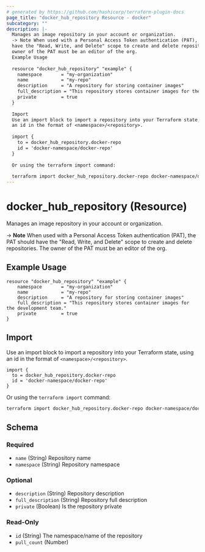 ```yaml
---
# generated by https://github.com/hashicorp/terraform-plugin-docs
page_title: "docker_hub_repository Resource - docker"
subcategory: ""
description: |-
  Manages an image repository in your account or organization.
  -> Note When used with a Personal Access Token authentication (PAT), the PAT should
  have the "Read, Write, and Delete" scope to create and delete repositories. The
  owner of the PAT must be an editor of the org.
  Example Usage
  
  resource "docker_hub_repository" "example" {
  	namespace       = "my-organization"
  	name            = "my-repo"
  	description     = "A repository for storing container images"
  	full_description = "This repository stores container images for the development team."
  	private         = true
  }
  
  Import
  Use an import block to import a repository into your Terraform state, using
  an id in the format of <namespace>/<repository>.
  
  import {
    to = docker_hub_repository.docker-repo
    id = 'docker-namespace/docker-repo'
  }
  
  Or using the terraform import command:
  
  terraform import docker_hub_repository.docker-repo docker-namespace/docker-repo
---
```


# docker_hub_repository (Resource)

Manages an image repository in your account or organization.

-> **Note** When used with a Personal Access Token authentication (PAT), the PAT should
have the "Read, Write, and Delete" scope to create and delete repositories. The
owner of the PAT must be an editor of the org.

## Example Usage

```hcl
resource "docker_hub_repository" "example" {
	namespace       = "my-organization"
	name            = "my-repo"
	description     = "A repository for storing container images"
	full_description = "This repository stores container images for the development team."
	private         = true
}
```

## Import

Use an import block to import a repository into your Terraform state, using
an id in the format of `<namespace>/<repository>`.

```hcl
import {
  to = docker_hub_repository.docker-repo
  id = 'docker-namespace/docker-repo'
}
```

Or using the `terraform import` command:

```bash
terraform import docker_hub_repository.docker-repo docker-namespace/docker-repo
```



<!-- schema generated by tfplugindocs -->
## Schema

### Required

- `name` (String) Repository name
- `namespace` (String) Repository namespace

### Optional

- `description` (String) Repository description
- `full_description` (String) Repository full description
- `private` (Boolean) Is the repository private

### Read-Only

- `id` (String) The namespace/name of the repository
- `pull_count` (Number)
